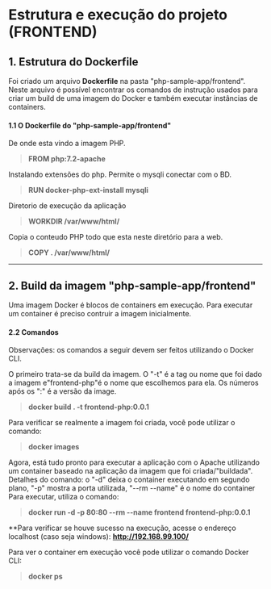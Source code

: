 # Estrutura e execução do projeto (FRONTEND)

## 1. Estrutura do Dockerfile

Foi criado um arquivo **Dockerfile** na pasta "php-sample-app/frontend". Neste arquivo é possível encontrar os comandos de instrução usados para criar um build de uma imagem do Docker e também executar instâncias de containers.

#### 1.1 O Dockerfile do "php-sample-app/frontend"

De onde esta vindo a imagem PHP.

> **FROM php:7.2-apache**

Instalando extensões do php. Permite o mysqli conectar com o BD.

> **RUN docker-php-ext-install mysqli**

Diretorio de execução da aplicação

> **WORKDIR /var/www/html/**

Copia o conteudo PHP todo que esta neste diretório para a web.

> **COPY . /var/www/html/**

---

## 2. Build da imagem "php-sample-app/frontend"

Uma imagem Docker é blocos de containers em execução.
Para executar um container é preciso contruir a imagem inicialmente.

#### 2.2 Comandos

Observações: os comandos a seguir devem ser feitos utilizando o Docker CLI.

O primeiro trata-se da build da imagem. O "-t" é a tag ou nome que foi dado a imagem e"frontend-php"é o nome que escolhemos para ela. Os números após os ":" é a versão da image.

> **docker build . -t frontend-php:0.0.1**

Para verificar se realmente a imagem foi criada, você pode utilizar o comando:

> **docker images**

Agora, está tudo pronto para executar a aplicação com o Apache utilizando um container baseado na aplicação da imagem que foi criada/"buildada". Detalhes do comando: o "-d" deixa o container executando em segundo plano, "-p" mostra a porta utilizada, "--rm --name" é o nome do container
Para executar, utiliza o comando:

> **docker run -d -p 80:80 --rm --name frontend frontend-php:0.0.1**

**Para verificar se houve sucesso na execução, acesse o endereço localhost (caso seja windows): **http://192.168.99.100/**

Para ver o container em execução você pode utilizar o comando Docker CLI:

> **docker ps**
